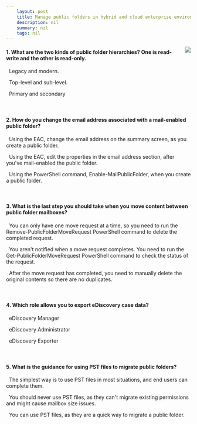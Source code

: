 ```yaml
---
    layout: post
    title: Manage public folders in hybrid and cloud enterprise environments - Summary and knowledge check
    description: nil
    summary: nil
    tags: nil
---
```



 <a target="_blank" href="https://docs.microsoft.com/en-us/learn/modules/m365-messaging-public-folders/summary-knowledge-check/"><i class="fas fa-external-link-alt"></i> </a>
 <img align="right" src="https://docs.microsoft.com/en-us/learn/achievements/manage-public-folders.svg">
####  1. What are the two kinds of public folder hierarchies? One is read-write and the other is read-only.


<i class='far fa-square'></i> &nbsp;&nbsp;Legacy and modern.

<i class='far fa-square'></i> &nbsp;&nbsp;Top-level and sub-level.

<i class='fas fa-check-square' style='color: Dodgerblue;'></i> &nbsp;&nbsp;Primary and secondary
<br />
<br />
<br />

####  2. How do you change the email address associated with a mail-enabled public folder?


<i class='far fa-square'></i> &nbsp;&nbsp;Using the EAC, change the email address on the summary screen, as you create a public folder.

<i class='fas fa-check-square' style='color: Dodgerblue;'></i> &nbsp;&nbsp;Using the EAC, edit the properties in the email address section, after you've mail-enabled the public folder.

<i class='far fa-square'></i> &nbsp;&nbsp;Using the PowerShell command, Enable-MailPublicFolder, when you create a public folder.
<br />
<br />
<br />

####  3. What is the last step you should take when you move content between public folder mailboxes?


<i class='fas fa-check-square' style='color: Dodgerblue;'></i> &nbsp;&nbsp;You can only have one move request at a time, so you need to run the Remove-PublicFolderMoveRequest PowerShell command to delete the completed request.

<i class='far fa-square'></i> &nbsp;&nbsp;You aren't notified when a move request completes. You need to run the Get-PublicFolderMoveRequest PowerShell command to check the status of the request.

<i class='far fa-square'></i> &nbsp;&nbsp;After the move request has completed, you need to manually delete the original contents so there are no duplicates.
<br />
<br />
<br />

####  4. Which role allows you to export eDiscovery case data?


<i class='far fa-square'></i> &nbsp;&nbsp;eDiscovery Manager

<i class='fas fa-check-square' style='color: Dodgerblue;'></i> &nbsp;&nbsp;eDiscovery Administrator

<i class='far fa-square'></i> &nbsp;&nbsp;eDiscovery Exporter
<br />
<br />
<br />

####  5. What is the guidance for using PST files to migrate public folders?


<i class='far fa-square'></i> &nbsp;&nbsp;The simplest way is to use PST files in most situations, and end users can complete them.

<i class='far fa-square'></i> &nbsp;&nbsp;You should never use PST files, as they can't migrate existing permissions and might cause mailbox size issues.

<i class='fas fa-check-square' style='color: Dodgerblue;'></i> &nbsp;&nbsp;You can use PST files, as they are a quick way to migrate a public folder.
<br />
<br />
<br />
